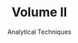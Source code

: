 ---
title: Volume II
subtitle: Analytical Techniques
weight: 200
layout: table-of-contents
presentation: list
slug: .
---